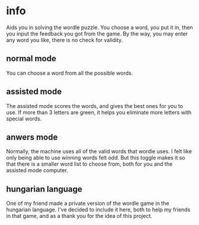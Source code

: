 # info
Aids you in solving the wordle puzzle.
You choose a word, you put it in, then you input the feedback you got from the game.
By the way, you may enter any word you like, there is no check for validity.

## normal mode
You can choose a word from all the possible words.

## assisted mode
The assisted mode scores the words, and gives the best ones for you to use.
If more than 3 letters are green, it helps you eliminate more letters with special words.

## anwers mode
Normally, the machine uses all of the valid words that wordle uses.
I felt like only being able to use winning words felt odd.
But this toggle makes it so that there is a smaller word list to choose from, both for you and the assisted mode computer.

## hungarian language
One of my friend made a private version of the wordle game in the hungarian language.
I've decided to include it here, both to help my friends in that game,
and as a thank you for the idea of this project.